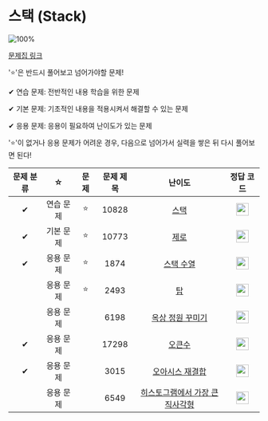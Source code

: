 # 스택 (Stack)

![100%](https://progress-bar.dev/5/?scale=8&title=progress&width=500&color=babaca&suffix=/8)

[문제집 링크](https://www.acmicpc.net/workbook/view/7309)

'⭐️'은 반드시 풀어보고 넘어가야할 문제!

✔ 연습 문제: 전반적인 내용 학습을 위한 문제

✔ 기본 문제: 기초적인 내용을 적용시켜서 해결할 수 있는 문제

✔ 응용 문제: 응용이 필요하여 난이도가 있는 문제


'⭐️'이 없거나 응용 문제가 어려운 경우, 다음으로 넘어가서 실력을 쌓은 뒤 다시 풀어보면 된다!


| 문제 분류 | ☆ | 문제 | 문제 제목 | 난이도 | 정답 코드 |
| :--: | :--: | :--: | :--: | :--: | :--: |
| ✔ | 연습 문제 | ⭐️ | 10828 | [스택](https://www.acmicpc.net/problem/10828) | <img height="25px" width="25px" src="https://static.solved.ac/tier_small/7.svg"/> | [정답 코드](../0x04_Stack/10828.cpp) |
| ✔ | 기본 문제 | ⭐️ | 10773 | [제로](https://www.acmicpc.net/problem/10773) | <img height="25px" width="25px" src="https://static.solved.ac/tier_small/7.svg"/> | [정답 코드](../0x04_Stack/10773.cpp) |
| ✔ | 응용 문제 | ⭐️ | 1874 | [스택 수열](https://www.acmicpc.net/problem/1874) | <img height="25px" width="25px" src="https://static.solved.ac/tier_small/9.svg"/> | [정답 코드](../0x04_Stack/1874.cpp) |
|| 응용 문제 | ⭐️ | 2493 | [탑](https://www.acmicpc.net/problem/2493) | <img height="25px" width="25px" src="https://static.solved.ac/tier_small/11.svg"/> | - |
|| 응용 문제 | | 6198 | [옥상 정원 꾸미기](https://www.acmicpc.net/problem/6198) | <img height="25px" width="25px" src="https://static.solved.ac/tier_small/11.svg"/> | [정답 코드](../0x04_Stack/6198.cpp) |
| ✔ | 응용 문제 | | 17298 | [오큰수](https://www.acmicpc.net/problem/17298) | <img height="25px" width="25px" src="https://static.solved.ac/tier_small/12.svg"/> | [정답 코드](../0x04_Stack/17298.cpp) |
| ✔ | 응용 문제 | | 3015 | [오아시스 재결합](https://www.acmicpc.net/problem/3015) | <img height="25px" width="25px" src="https://static.solved.ac/tier_small/16.svg"/> | [정답 코드](../0x04_Stack/3015.cpp) |
|| 응용 문제 | | 6549 | [히스토그램에서 가장 큰 직사각형](https://www.acmicpc.net/problem/6549) | <img height="25px" width="25px" src="https://static.solved.ac/tier_small/16.svg"/> | - |
